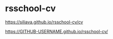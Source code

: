 # rsschool-cv

https://siliava.github.io/rsschool-cv/cv


https://GITHUB-USERNAME.github.io/rsschool-cv/
